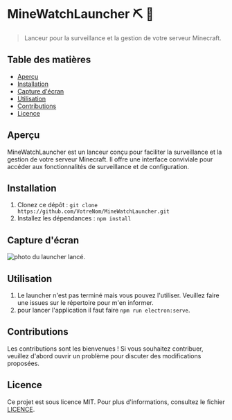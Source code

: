 # MineWatchLauncher :pick: :electric_plug:

> Lanceur pour la surveillance et la gestion de votre serveur Minecraft.

## Table des matières

- [Aperçu](#aperçu)
- [Installation](#installation)
- [Capture d'écran](#screenshots)
- [Utilisation](#utilisation)
- [Contributions](#contributions)
- [Licence](#licence)

## Aperçu

MineWatchLauncher est un lanceur conçu pour faciliter la surveillance et la gestion de votre serveur Minecraft. Il offre une interface conviviale pour accéder aux fonctionnalités de surveillance et de configuration.

## Installation

1. Clonez ce dépôt : `git clone https://github.com/VotreNom/MineWatchLauncher.git`
2. Installez les dépendances : `npm install`

## Capture d'écran

<img src="https://sandro642.github.io/screenshots/launcherpreview.png" alt="photo du launcher lancé."/>

## Utilisation

1. Le launcher n'est pas terminé mais vous pouvez l'utiliser. Veuillez faire une issues sur le répertoire pour m'en informer.
2. pour lancer l'application il faut faire `npm run electron:serve`.

## Contributions

Les contributions sont les bienvenues ! Si vous souhaitez contribuer, veuillez d'abord ouvrir un problème pour discuter des modifications proposées.

## Licence

Ce projet est sous licence MIT. Pour plus d'informations, consultez le fichier [LICENCE](https://github.com/VotreNom/MineWatchLauncher/blob/main/LICENSE).
